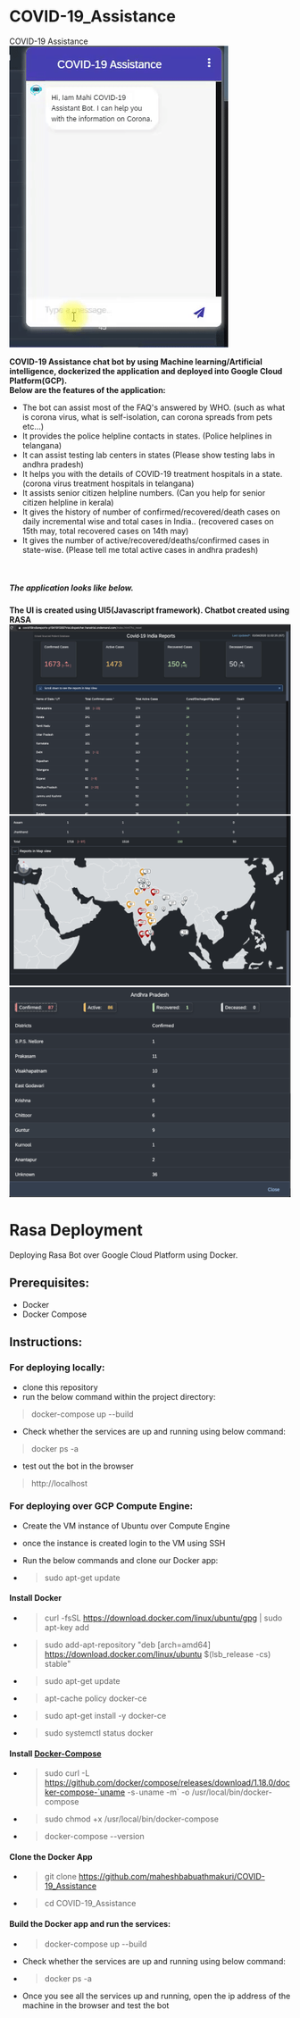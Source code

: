 # COVID-19_Assistance
COVID-19 Assistance<br>
<img src='COVID19_Assistant.gif'>


<b>COVID-19 Assistance chat bot by using Machine learning/Artificial intelligence, dockerized the application and  deployed into Google Cloud Platform(GCP).</b>
<br>
<b>Below are the features of the application:</b>
  * The bot can assist most of the FAQ's answered by WHO.
                (such as what is corona virus, what is self-isolation, can corona spreads from pets etc…)                         
  * It provides the police helpline contacts in states.
                (Police helplines in telangana<state name>)
  * It can assist testing lab centers in states
                (Please show testing labs in andhra pradesh)
  * It helps you with the details of COVID-19 treatment hospitals in a state.
                (corona virus treatment hospitals in telangana)
  * It assists senior citizen helpline numbers.
                (Can you help for senior citizen helpline in kerala)
  * It gives the history of number of confirmed/recovered/death cases on daily incremental wise and total cases in India..
                (recovered cases on 15th may, total recovered cases on 14th may)
  * It gives the number of active/recovered/deaths/confirmed cases in state-wise.
                (Please tell me total active cases in andhra pradesh)

 <br>
 <h5>The application looks like below.</h5>
 <b>The UI is created using UI5(Javascript framework). Chatbot created using RASA</b>
 <img src='image1.png'>  <img src='image2.png'>  <img src='image3.png'>
 
# Rasa Deployment
Deploying Rasa Bot over Google Cloud Platform using Docker.

## Prerequisites:
- Docker
- Docker Compose


## Instructions:

### For deploying locally:

- clone this repository
- run the below command within the project directory:
>  docker-compose up --build

- Check whether the services are up and running using below command:
> docker ps -a

- test out the bot in the browser
> http://localhost


### For deploying over GCP Compute Engine:
- Create the VM instance of Ubuntu over Compute Engine
- once the instance is created login to the VM using SSH
- Run the below commands and clone our Docker app:

 - > sudo apt-get update
 
#### Install Docker

- > curl -fsSL https://download.docker.com/linux/ubuntu/gpg | sudo apt-key add 
- > sudo add-apt-repository "deb [arch=amd64] https://download.docker.com/linux/ubuntu $(lsb_release -cs) stable"
- > sudo apt-get update
- >  apt-cache policy docker-ce
- > sudo apt-get install -y docker-ce
- > sudo systemctl status docker
     
#### Install [Docker-Compose](https://www.digitalocean.com/community/tutorials/how-to-install-docker-compose-on-ubuntu-16-04)

- > sudo curl -L https://github.com/docker/compose/releases/download/1.18.0/docker-compose-`uname -s`-`uname -m` -o /usr/local/bin/docker-compose

- > sudo chmod +x /usr/local/bin/docker-compose
- > docker-compose --version

#### Clone the Docker App

- > git clone https://github.com/maheshbabuathmakuri/COVID-19_Assistance
- > cd COVID-19_Assistance

#### Build the Docker app and run the services:

- > docker-compose up --build

- Check whether the services are up and running using below command:
- > docker ps -a

- Once you see all the services up and running, open the ip address of the machine in the browser and test the bot

